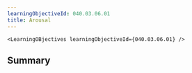 ```yaml
---
learningObjectiveId: 040.03.06.01
title: Arousal
---
```


```tsx eval
<LearningOBjectives learningObjectiveId={040.03.06.01} />
```

## Summary
